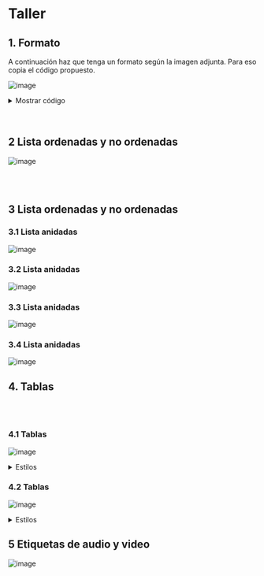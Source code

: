 # Taller

## 1. Formato

A continuación haz que tenga un formato según la imagen adjunta. Para eso copia el código propuesto. 

![image](https://github.com/crodrigr/diseno-web-avanzado-uts-2023-02/assets/31961588/ab2224ff-8bbe-417d-9708-0f4b523f7cf3)


<details><summary>Mostrar código</summary>

<p>
  
```html
<!DOCTYPE html>
<html>
<head>
	<title>Ejercicio html etiquetas de texto básicas</title>
	<meta charset="utf-8"/>
</head>
<body>

Berners-Lee trabajó en el CERN desde junio hasta diciembre de 1980. Durante ese tiempo, propuso un proyecto basado en el hipertexto para facilitar la forma de compartir y la puesta al día de la información entre investigadores. En este periodo también construyó un programa llamado ENQUIRE que no llegó a ver la luz.1​

Después de dejar el CERN, en 1980, se fue a trabajar a la empresa de John Poole Image Computer Systems Ltd., pero regresó al CERN otra vez en 1984.

En 1989, el CERN era el nodo de Internet más grande de Europa y Berners-Lee vio la oportunidad de unir Internet y el hipertexto (HTTP y HTML), de lo que surgiría la World Wide Web. Desarrolló su primera propuesta de la Web el 12 de marzo de 1989,2​ pero no tuvo mucho eco, por lo que en 1990 y con la ayuda de Robert Cailliau, hicieron una revisión que fue aceptada por su gerente, Mike Sendall. Usó ideas similares a las que había usado en el sistema Enquire, para crear la World Wide Web, para esto diseñó y construyó el primer navegador (llamado WorldWideWeb y desarrollado con NEXTSTEP) y el primer servidor Web al que llamó httpd (HyperText Transfer Protocol daemon).

El primer servidor Web se encontraba en el CERN y fue puesto en línea el 6 de agosto de 1991. Esto proporcionó una explicación sobre lo que era el World Wide Web, cómo uno podría tener un navegador y cómo establecer un servidor Web. Este fue también el primer directorio Web del mundo, ya que Berners-Lee mantuvo una lista de otros sitios Web aparte del suyo. Debido a que tanto el software del servidor como del cliente fue liberado de forma gratuita desde el CERN, el corazón de Internet Europeo en esa época, su difusión fue muy rápida. El número de servidores Web pasó de veintiséis en 1992 a doscientos en octubre de 1995 lo que refleja cual fue la velocidad de la difusión de internet.

En 1994 entró en el Laboratorio de Ciencias de la Computación e Inteligencia Artificial del Massachusetts Institute of Technology. Se trasladó a EE. UU. y puso en marcha el W3C, que dirige actualmente. El W3C es un organismo internacional de estandarización de tecnologías Web dirigido conjuntamente por el Instituto Tecnológico de Massachusetts, el ERCIM francés y la Universidad de Keiō en Japón. Este organismo decidió que todos sus estándares fuesen libres, es decir, que los pudiese utilizar todo el mundo libremente sin coste alguno, lo que sin lugar a dudas fue una de las grandes razones para que la Web haya llegado a tener la importancia que tiene hoy en día.

En su libro Tejiendo la red, publicado en 1999, Berners-Lee explica por qué la tecnología web es libre y gratis. Se considera al mismo tiempo el inventor y el protector de la web.

</body>
</html>

```
</p>
</details> 

<br>
<br>

## 2 Lista ordenadas y no ordenadas


![image](https://github.com/crodrigr/diseno-web-avanzado-uts-2023-02/assets/31961588/a2786c4f-31a3-4e40-82d3-61c4651566e7)

<br>
<br>

## 3 Lista ordenadas y no ordenadas

### 3.1 Lista anidadas

![image](https://github.com/crodrigr/diseno-web-avanzado-uts-2023-02/assets/31961588/7896ed9e-90b6-495d-97b0-bd9392a062d9)

### 3.2 Lista anidadas

![image](https://github.com/crodrigr/diseno-web-avanzado-uts-2023-02/assets/31961588/a8b2ae96-35b1-4393-abb5-626c17ffa417)

### 3.3 Lista anidadas

![image](https://github.com/crodrigr/diseno-web-avanzado-uts-2023-02/assets/31961588/f9af4d3c-5ebc-47d9-81a8-9d7a2832ce15)

### 3.4 Lista anidadas

![image](https://github.com/crodrigr/diseno-web-avanzado-uts-2023-02/assets/31961588/7aeaad6d-f511-48f0-9c93-83ac0d3847c8)

## 4. Tablas

<br>
<br>

### 4.1 Tablas

![image](https://github.com/crodrigr/diseno-web-avanzado-uts-2023-02/assets/31961588/417035d2-2001-47a7-a7aa-6a4ecd5c6cd2)

<details><summary>Estilos</summary>

<p>

```html
<style>
        
        table{
            border-collapse: collapse;
        }
        
        td{
            border:1px solid #000;
            padding:25px;
            background-color:#ccc;
        }
        
</style>

```

</p>
</details> 

### 4.2 Tablas

![image](https://github.com/crodrigr/diseno-web-avanzado-uts-2023-02/assets/31961588/2e6a37c1-f09b-4d6d-9fb5-9b7cb4565b6f)

<details><summary>Estilos</summary>

<p>

```html
<!DOCTYPE html>
<html>
<head>
	<title>Ejercicio tablas html</title>
	<meta charset="utf-8"/>
	<meta name="author" content="francesc ricart"/>
	<style>
		table{
			border-collapse:collapse;
			caption-side: bottom;
		}
		caption{
			font-weight:bold;
			margin-top:16px;
		}
		th,td{padding:5px 10px;}
		td,th{border:1px solid #1c1c1c;text-align:center;}

	</style>
</head>
<body>

<!-- puedes copiar y pegar todo el código en sublime o brackets para resolver el ejercicio -->

</body>
</html>

```

</p>
</details> 

## 5 Etiquetas de audio y video

![image](https://github.com/crodrigr/diseno-web-avanzado-uts-2023-02/assets/31961588/e5b7ec22-9264-4395-b273-b2c0390002aa)

